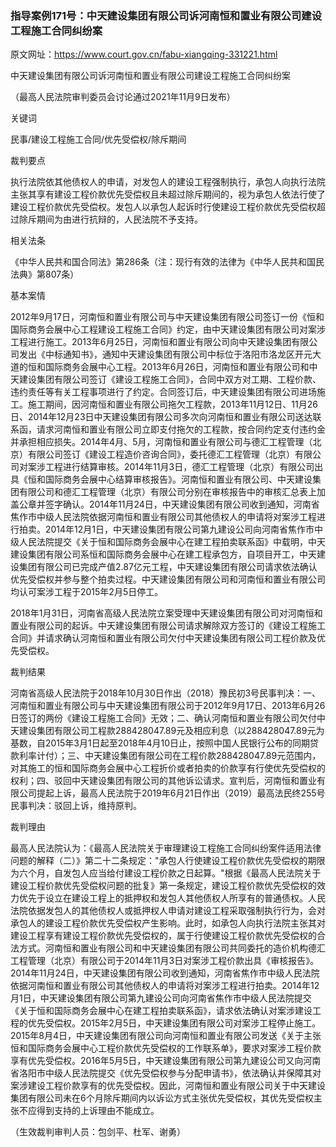 ### 指导案例171号：中天建设集团有限公司诉河南恒和置业有限公司建设工程施工合同纠纷案
原文网址：https://www.court.gov.cn/fabu-xiangqing-331221.html

中天建设集团有限公司诉河南恒和置业有限公司建设工程施工合同纠纷案

（最高人民法院审判委员会讨论通过2021年11月9日发布）

关键词

民事/建设工程施工合同/优先受偿权/除斥期间

裁判要点

执行法院依其他债权人的申请，对发包人的建设工程强制执行，承包人向执行法院主张其享有建设工程价款优先受偿权且未超过除斥期间的，视为承包人依法行使了建设工程价款优先受偿权。发包人以承包人起诉时行使建设工程价款优先受偿权超过除斥期间为由进行抗辩的，人民法院不予支持。

相关法条

《中华人民共和国合同法》第286条（注：现行有效的法律为《中华人民共和国民法典》第807条）

基本案情

2012年9月17日，河南恒和置业有限公司与中天建设集团有限公司签订一份《恒和国际商务会展中心工程建设工程施工合同》约定，由中天建设集团有限公司对案涉工程进行施工。2013年6月25日，河南恒和置业有限公司向中天建设集团有限公司发出《中标通知书》，通知中天建设集团有限公司中标位于洛阳市洛龙区开元大道的恒和国际商务会展中心工程。2013年6月26日，河南恒和置业有限公司和中天建设集团有限公司签订《建设工程施工合同》，合同中双方对工期、工程价款、违约责任等有关工程事项进行了约定。合同签订后，中天建设集团有限公司进场施工。施工期间，因河南恒和置业有限公司拖欠工程款，2013年11月12日、11月26日、2014年12月23日中天建设集团有限公司多次向河南恒和置业有限公司送达联系函，请求河南恒和置业有限公司立即支付拖欠的工程款，按合同约定支付违约金并承担相应损失。2014年4月、5月，河南恒和置业有限公司与德汇工程管理（北京）有限公司签订《建设工程造价咨询合同》，委托德汇工程管理（北京）有限公司对案涉工程进行结算审核。2014年11月3日，德汇工程管理（北京）有限公司出具《恒和国际商务会展中心结算审核报告》。河南恒和置业有限公司、中天建设集团有限公司和德汇工程管理（北京）有限公司分别在审核报告中的审核汇总表上加盖公章并签字确认。2014年11月24日，中天建设集团有限公司收到通知，河南省焦作市中级人民法院依据河南恒和置业有限公司其他债权人的申请将对案涉工程进行拍卖。2014年12月1日，中天建设集团有限公司第九建设公司向河南省焦作市中级人民法院提交《关于恒和国际商务会展中心在建工程拍卖联系函》中载明，中天建设集团有限公司系恒和国际商务会展中心在建工程承包方，自项目开工，中天建设集团有限公司已完成产值2.87亿元工程，中天建设集团有限公司请求依法确认优先受偿权并参与整个拍卖过程。中天建设集团有限公司和河南恒和置业有限公司均认可案涉工程于2015年2月5日停工。

2018年1月31日，河南省高级人民法院立案受理中天建设集团有限公司对河南恒和置业有限公司的起诉。中天建设集团有限公司请求解除双方签订的《建设工程施工合同》并请求确认河南恒和置业有限公司欠付中天建设集团有限公司工程价款及优先受偿权。

裁判结果

河南省高级人民法院于2018年10月30日作出（2018）豫民初3号民事判决：一、河南恒和置业有限公司与中天建设集团有限公司于2012年9月17日、2013年6月26日签订的两份《建设工程施工合同》无效；二、确认河南恒和置业有限公司欠付中天建设集团有限公司工程款288428047.89元及相应利息（以288428047.89元为基数，自2015年3月1日起至2018年4月10日止，按照中国人民银行公布的同期贷款利率计付）；三、中天建设集团有限公司在工程价款288428047.89元范围内，对其施工的恒和国际商务会展中心工程折价或者拍卖的价款享有行使优先受偿权的权利；四、驳回中天建设集团有限公司的其他诉讼请求。宣判后，河南恒和置业有限公司提起上诉，最高人民法院于2019年6月21日作出（2019）最高法民终255号民事判决：驳回上诉，维持原判。

裁判理由

最高人民法院认为：《最高人民法院关于审理建设工程施工合同纠纷案件适用法律问题的解释（二）》第二十二条规定："承包人行使建设工程价款优先受偿权的期限为六个月，自发包人应当给付建设工程价款之日起算。"根据《最高人民法院关于建设工程价款优先受偿权问题的批复》第一条规定，建设工程价款优先受偿权的效力优先于设立在建设工程上的抵押权和发包人其他债权人所享有的普通债权。人民法院依据发包人的其他债权人或抵押权人申请对建设工程采取强制执行行为，会对承包人的建设工程价款优先受偿权产生影响。此时，如承包人向执行法院主张其对建设工程享有建设工程价款优先受偿权的，属于行使建设工程价款优先受偿权的合法方式。河南恒和置业有限公司和中天建设集团有限公司共同委托的造价机构德汇工程管理（北京）有限公司于2014年11月3日对案涉工程价款出具《审核报告》。2014年11月24日，中天建设集团有限公司收到通知，河南省焦作市中级人民法院依据河南恒和置业有限公司其他债权人的申请将对案涉工程进行拍卖。2014年12月1日，中天建设集团有限公司第九建设公司向河南省焦作市中级人民法院提交《关于恒和国际商务会展中心在建工程拍卖联系函》，请求依法确认对案涉建设工程的优先受偿权。2015年2月5日，中天建设集团有限公司对案涉工程停止施工。2015年8月4日，中天建设集团有限公司向河南恒和置业有限公司发送《关于主张恒和国际商务会展中心工程价款优先受偿权的工作联系单》，要求对案涉工程价款享有优先受偿权。2016年5月5日，中天建设集团有限公司第九建设公司又向河南省洛阳市中级人民法院提交《优先受偿权参与分配申请书》，依法确认并保障其对案涉建设工程价款享有的优先受偿权。因此，河南恒和置业有限公司关于中天建设集团有限公司未在6个月除斥期间内以诉讼方式主张优先受偿权，其优先受偿权主张不应得到支持的上诉理由不能成立。

（生效裁判审判人员：包剑平、杜军、谢勇）
